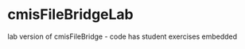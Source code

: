 cmisFileBridgeLab
=================

lab version of cmisFileBridge - code has student exercises embedded
